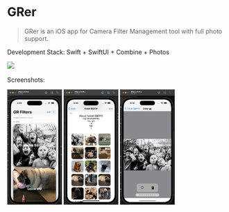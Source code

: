 # GRer

> GRer is an iOS app for Camera Filter Management tool with full photo support.

Development Stack: Swift + SwiftUI + Combine + Photos

![](https://github.com/TangZhongham/GRer/blob/main/Resources/screenshot.gif)

Screenshots:

<img src="https://github.com/TangZhongham/GRer/blob/main/Resources/1.jpg" width=25% height=25%>

<img src="https://github.com/TangZhongham/GRer/blob/main/Resources/2.jpg" width=25% height=25%>

<img src="https://github.com/TangZhongham/GRer/blob/main/Resources/3.jpg" width=25% height=25%>



